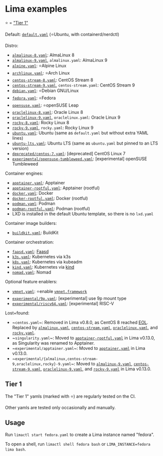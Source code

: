 # Lima examples

⭐ = ["Tier 1"](#tier-1)

Default: [`default.yaml`](./default.yaml) (⭐Ubuntu, with containerd/nerdctl)

Distro:
- [`almalinux-8.yaml`](./almalinux-8.yaml): AlmaLinux 8
- [`almalinux-9.yaml`](./almalinux-9.yaml), `almalinux.yaml`: AlmaLinux 9
- [`alpine.yaml`](./alpine.yaml): ⭐Alpine Linux
- [`archlinux.yaml`](./archlinux.yaml): ⭐Arch Linux
- [`centos-stream-8.yaml`](./centos-stream-8.yaml): CentOS Stream 8
- [`centos-stream-9.yaml`](./centos-stream-9.yaml), `centos-stream.yaml`: CentOS Stream 9
- [`debian.yaml`](./debian.yaml): ⭐Debian GNU/Linux
- [`fedora.yaml`](./fedora.yaml): ⭐Fedora
- [`opensuse.yaml`](./opensuse.yaml): ⭐openSUSE Leap
- [`oraclelinux-8.yaml`](./oraclelinux-8.yaml): Oracle Linux 8
- [`oraclelinux-9.yaml`](./oraclelinux-9.yaml), `oraclelinux.yaml`: Oracle Linux 9
- [`rocky-8.yaml`](./rocky-8.yaml): Rocky Linux 8
- [`rocky-9.yaml`](./rocky-9.yaml), `rocky.yaml`: Rocky Linux 9
- [`ubuntu.yaml`](./ubuntu.yaml): Ubuntu (same as `default.yaml` but without extra YAML lines)
- [`ubuntu-lts.yaml`](./ubuntu-lts.yaml): Ubuntu LTS (same as `ubuntu.yaml` but pinned to an LTS version)
- [`deprecated/centos-7.yaml`](./deprecated/centos-7.yaml): [deprecated] CentOS Linux 7
- [`experimental/opensuse-tumbleweed.yaml`](experimental/opensuse-tumbleweed.yaml): [experimental] openSUSE Tumbleweed

Container engines:
- [`apptainer.yaml`](./apptainer.yaml): Apptainer
- [`apptainer-rootful.yaml`](./apptainer-rootful.yaml): Apptainer (rootful)
- [`docker.yaml`](./docker.yaml): Docker
- [`docker-rootful.yaml`](./docker-rootful.yaml): Docker (rootful)
- [`podman.yaml`](./podman.yaml): Podman
- [`podman-rootful.yaml`](./podman-rootful.yaml): Podman (rootful)
- LXD is installed in the default Ubuntu template, so there is no `lxd.yaml`

Container image builders:
- [`buildkit.yaml`](./buildkit.yaml): BuildKit

Container orchestration:
- [`faasd.yaml`](./faasd.yaml): [Faasd](https://docs.openfaas.com/deployment/faasd/)
- [`k3s.yaml`](./k3s.yaml): Kubernetes via k3s
- [`k8s.yaml`](./k8s.yaml): Kubernetes via kubeadm
- [`kind.yaml`](./kind.yaml): Kubernetes via [kind](https://kind.sigs.k8s.io/)
- [`nomad.yaml`](./nomad.yaml): Nomad

Optional feature enablers:
- [`vmnet.yaml`](./vmnet.yaml): ⭐enable [`vmnet.framework`](../docs/network.md)
- [`experimental/9p.yaml`](experimental/9p.yaml): [experimental] use 9p mount type
- [`experimental/riscv64.yaml`](experimental/riscv64.yaml): [experimental] RISC-V

Lost+found:
- ~`centos.yaml`~: Removed in Lima v0.8.0, as CentOS 8 reached [EOL](https://www.centos.org/centos-linux-eol/).
  Replaced by [`almalinux.yaml`](./almalinux.yaml), [`centos-stream.yaml`](./centos-stream.yaml), [`oraclelinux.yaml`](./oraclelinux.yaml),
  and [`rocky.yaml`](./rocky.yaml).
- ~`singularity.yaml`~: Moved to [`apptainer-rootful.yaml`](./apptainer-rootful.yaml) in Lima v0.13.0, as Singularity was renamed to Apptainer.
- ~`experimental/apptainer.yaml`~: Moved to [`apptainer.yaml`](./apptainer.yaml) in Lima v0.13.0.
- ~`experimental/{almalinux,centos-stream-9,oraclelinux,rocky}-9.yaml`~: Moved to [`almalinux-9.yaml`](./almalinux.yaml), [`centos-stream-9.yaml`](./centos-stream-9.yaml),
  [`oraclelinux-9.yaml`](./oraclelinux-9.yaml), and [`rocky-9.yaml`](./rocky-9.yaml) in Lima v0.13.0.

## Tier 1

The "Tier 1" yamls (marked with ⭐) are regularly tested on the CI.

Other yamls are tested only occasionally and manually.

## Usage
Run `limactl start fedora.yaml` to create a Lima instance named "fedora".

To open a shell, run `limactl shell fedora bash` or `LIMA_INSTANCE=fedora lima bash`.
